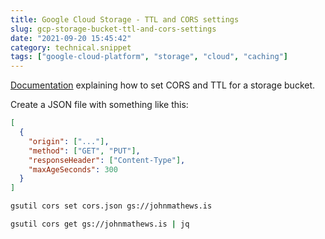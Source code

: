 ```yaml
---
title: Google Cloud Storage - TTL and CORS settings
slug: gcp-storage-bucket-ttl-and-cors-settings
date: "2021-09-20 15:45:42"
category: technical.snippet
tags: ["google-cloud-platform", "storage", "cloud", "caching"]
---
```


[Documentation](https://cloud.google.com/storage/docs/configuring-cors)
explaining how to set CORS and TTL for a storage bucket.

Create a JSON file with something like this:

```json
[
  {
    "origin": ["..."],
    "method": ["GET", "PUT"],
    "responseHeader": ["Content-Type"],
    "maxAgeSeconds": 300
  }
]
```

```bash
gsutil cors set cors.json gs://johnmathews.is
```

```sh
gsutil cors get gs://johnmathews.is | jq
```
